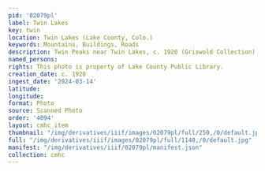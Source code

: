 ```yaml
---
pid: '02079pl'
label: Twin Lakes
key: twin
location: Twin Lakes (Lake County, Colo.)
keywords: Mountains, Buildings, Roads
description: Twin Peaks near Twin Lakes, c. 1920 (Griswold Collection)
named_persons: 
rights: This photo is property of Lake County Public Library.
creation_date: c. 1920
ingest_date: '2024-03-14'
latitude: 
longitude: 
format: Photo
source: Scanned Photo
order: '4094'
layout: cmhc_item
thumbnail: "/img/derivatives/iiif/images/02079pl/full/250,/0/default.jpg"
full: "/img/derivatives/iiif/images/02079pl/full/1140,/0/default.jpg"
manifest: "/img/derivatives/iiif/02079pl/manifest.json"
collection: cmhc
---
```

